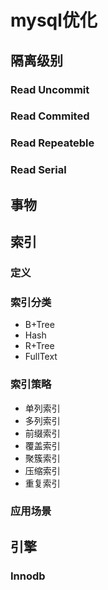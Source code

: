 # mysql优化

## 隔离级别
### Read Uncommit
### Read Commited
### Read Repeateble
### Read Serial

## 事物

## 索引

### 定义

### 索引分类
  * B+Tree
  * Hash
  * R+Tree
  * FullText
### 索引策略
  * 单列索引
  * 多列索引
  * 前缀索引
  * 覆盖索引
  * 聚簇索引
  * 压缩索引
  * 重复索引

### 应用场景

## 引擎

### Innodb

###

